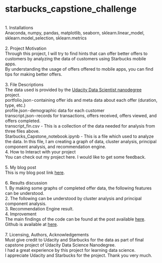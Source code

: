 # starbucks_capstione_challenge
<br>
1. Installations<br>
Anaconda, numpy, pandas, matplotlib, seaborn, sklearn.linear_model, sklearn.model_selection, sklearn.metrics<br>
<br>
2. Project Motivation<br>
Through this project, I will try to find hints that can offer better offers to customers by analyzing the data of customers using Starbucks mobile apps.<br>
By understanding the usage of offers offered to mobile apps, you can find tips for making better offers.<br>
<br>
3. File Descriptions<br>
The data used is provided by the <a href="https://www.udacity.com/course/data-scientist-nanodegree--nd025">Udacity Data Scientist nanodegree</a> project.<br>
portfolio.json - containing offer ids and meta data about each offer (duration, type, etc.)<br>
profile.json - demographic data for each customer<br>
transcript.json - records for transactions, offers received, offers viewed, and offers completed. <br>
transcript_fin.csv - This is a collection of the data needed for analysis from three files above.<br>
Starbucks_Capstone_notebook.ipynb - This is a file which used to analyze the data. In this file, I am creating a graph of data, cluster analysis, principal component analysis, and recommendation engine.
 <br>
4. How to Interact with your project<br>
You can check out my project here. I would like to get some feedback.<br>
<br>
5. My blog post<br>
This is my blog post link <a href="https://unoszte0291.medium.com/starbucks-the-better-offers-for-you-from-mobile-app-2a3e840f2a67">here</a>.<br>
<br>
6. Results discussion<br>
1. By making some graphs of completed offer data, the following features can be understood.<br>
2. The following can be understood by cluster analysis and principal component analysis.<br>
3. Recommendation Engine result.<br>
4. Improvement<br>
The main findings of the code can be found at the post available <a href="https://unoszte0291.medium.com/starbucks-the-better-offers-for-you-from-mobile-app-2a3e840f2a67">here</a>. Github is available at <a href="https://github.com/unoszte0291/starbucks_capstone_challenge.git">here</a>.<br>
<br>
7. Licensing, Authors, Acknowledgements<br>
Must give credit to Udacity and Starbucks for the data as part of final capstone project of Udacity Data Science Nanodegree.<br>
I had a great experience by this project for learning data science.<br>
I appreciate Udacity and Starbucks for the project. Thank you very much.<br>
